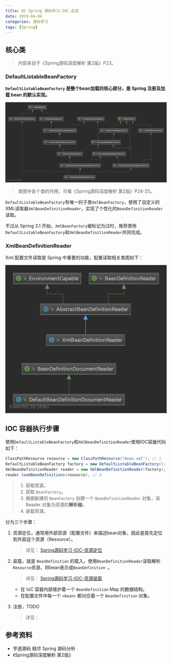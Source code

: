 ```yaml
---
title: 02 Spring 源码学习-IOC-总览
date: 2019-04-04
categories: 源码学习
tags: [Spring]
---
```




## 核心类

> 内容来自于《Spring源码深度解析 第2版》P23。

### DefaultListableBeanFactory

**`DefaultListableBeanFactory` 是整个bean加载的核心部分，是 Spring 注册及加载 bean 的默认实现。**

![容器加载相关类图](images/容器加载相关类图.png)

> 类图中各个类的作用，可看《Spring源码深度解析 第2版》P24-25。

`DefaultListableBeanFactory`有唯一的子类`XmlBeanFactory`，使用了自定义的XML读取器`XmlBeanDefinitionReader`，实现了个性化的`BeanDefinitionReader`读取。

不过从 Spring 3.1 开始，`XmlBeanFactory`被标记为过时，推荐使用`DefaultListableBeanFactory`和`XmlBeanDefinitionReader`共同完成。

### XmlBeanDefinitionReader

Xml 配置文件读取是 Spring 中重要的功能，配置读取相关类图如下：

![配置文件读取相关类图](images/配置文件读取相关类图.png)

## IOC 容器执行步骤

使用`DefaultListableBeanFactory`和`XmlBeanDefinitionReader`使用IOC容器代码如下：

```java
ClassPathResource resource = new ClassPathResource("bean.xml"); // 1
DefaultListableBeanFactory factory = new DefaultListableBeanFactory(); // 2
XmlBeanDefinitionReader reader = new XmlBeanDefinitionReader(factory); // 3
reader.loadBeanDefinitions(resource); // 4
```

> 1. 获取资源。
> 2. 获取 `BeanFactory`。
> 3. 根据新建的 `BeanFactory` 创建一个 `BeanDefinitionReader` 对象，该 Reader 对象为资源的**解析器**。
> 4. 装载资源。

分为三个步骤：

1. 资源定位，通常用外部资源（配置文件）来描述bean对象，因此是首先定位到外部这个资源（Resource）。

   > 详见： [Spring源码学习-IOC-资源定位](03-Spring源码学习-IOC-资源定位.md)

2. 装载，就是 `BeanDefinition` 的载入。使用`BeanDefinitionReader`读取解析`Resource`资源，将bean表示成`BeanDefinition `。

   > 详见： [Spring源码学习-IOC-资源装载](04-Spring源码学习-IOC-资源装载.md)

   - 在 IoC 容器内部维护着一个 `BeanDefinition` Map 的数据结构。
   - 在配置文件中每一个 `<bean>` 都对应着一个 `BeanDefinition` 对象。

3. 注册，TODO

   > 详见：





## 参考资料

- 芋道源码 精尽 Spring 源码分析
- 《Spring源码深度解析 第2版》